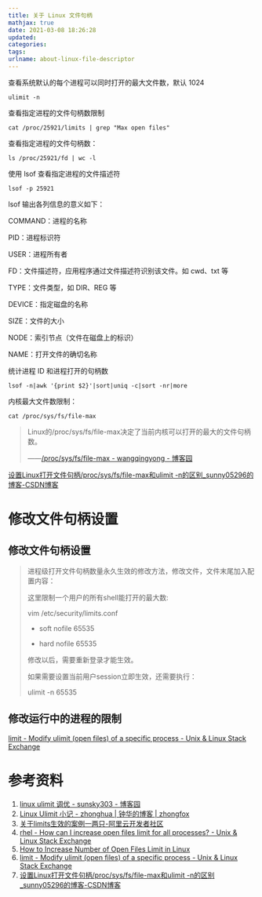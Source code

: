 ```yaml
---
title: 关于 Linux 文件句柄
mathjax: true
date: 2021-03-08 18:26:28
updated:
categories:
tags:
urlname: about-linux-file-descriptor
---
```




<!-- more -->



查看系统默认的每个进程可以同时打开的最大文件数，默认 1024

```
ulimit -n
```



查看指定进程的文件句柄数限制

```
cat /proc/25921/limits | grep "Max open files"
```



查看指定进程的文件句柄数：

```
ls /proc/25921/fd | wc -l
```



使用 lsof 查看指定进程的文件描述符

```
lsof -p 25921
```

lsof 输出各列信息的意义如下：

COMMAND：进程的名称

PID：进程标识符

USER：进程所有者

FD：文件描述符，应用程序通过文件描述符识别该文件。如 cwd、txt 等

TYPE：文件类型，如 DIR、REG 等

DEVICE：指定磁盘的名称

SIZE：文件的大小

NODE：索引节点（文件在磁盘上的标识）

NAME：打开文件的确切名称







统计进程 ID 和进程打开的句柄数

```
lsof -n|awk '{print $2}'|sort|uniq -c|sort -nr|more
```



内核最大文件数限制：

```
cat /proc/sys/fs/file-max
```

> Linux的/proc/sys/fs/file-max决定了当前内核可以打开的最大的文件句柄数。
>
> ——[/proc/sys/fs/file-max - wangqingyong - 博客园](https://www.cnblogs.com/wangqingyong/p/11078741.html)

[设置Linux打开文件句柄/proc/sys/fs/file-max和ulimit -n的区别_sunny05296的博客-CSDN博客](https://blog.csdn.net/sunny05296/article/details/54952009)





# 修改文件句柄设置

## 修改文件句柄设置

> 进程级打开文件句柄数量永久生效的修改方法，修改文件，文件末尾加入配置内容：
>
> 这里限制一个用户的所有shell能打开的最大数:
>
> vim /etc/security/limits.conf
>
> * soft nofile 65535
>
> * hard nofile 65535
>
> 修改以后，需要重新登录才能生效。
>
>
> 如果需要设置当前用户session立即生效，还需要执行：
>
> ulimit -n 65535





## 修改运行中的进程的限制

[limit - Modify ulimit (open files) of a specific process - Unix & Linux Stack Exchange](https://unix.stackexchange.com/questions/75996/modify-ulimit-open-files-of-a-specific-process)





# 参考资料

1. [linux ulimit 调优 - sunsky303 - 博客园](https://www.cnblogs.com/sunsky303/p/8359592.html)
2. [Linux Ulimit 小记 - zhonghua | 钟华的博客 | zhongfox](https://zhonghua.io/2019/01/15/linux-ulimit/)
3. [关于limits生效的案例一两只-阿里云开发者社区](https://developer.aliyun.com/article/762289)
4. [rhel - How can I increase open files limit for all processes? - Unix & Linux Stack Exchange](https://unix.stackexchange.com/questions/8945/how-can-i-increase-open-files-limit-for-all-processes)
5. [How to Increase Number of Open Files Limit in Linux](https://www.tecmint.com/increase-set-open-file-limits-in-linux/)
6. [limit - Modify ulimit (open files) of a specific process - Unix & Linux Stack Exchange](https://unix.stackexchange.com/questions/75996/modify-ulimit-open-files-of-a-specific-process)
7. [设置Linux打开文件句柄/proc/sys/fs/file-max和ulimit -n的区别_sunny05296的博客-CSDN博客](https://blog.csdn.net/sunny05296/article/details/54952009)

